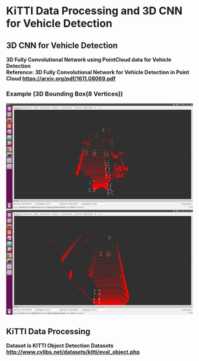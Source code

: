# KiTTI Data Processing and 3D CNN for Vehicle Detection
## 3D CNN for Vehicle Detection
<b>3D Fully Convolutional Network using PointCloud data for Vehicle Detection<b>  
Reference: <b>3D Fully Convolutional Network for Vehicle Detection in Point Cloud<b> 
<https://arxiv.org/pdf/1611.08069.pdf>  

### Example (3D Bounding Box(8 Vertices))
<img src="./image/test_3000.png"/>  
<img src="./image/test_5000.png"/>  


## KiTTI Data Processing
<b>Dataset is KITTI Object Detection Datasets<b>  
<http://www.cvlibs.net/datasets/kitti/eval_object.php>
